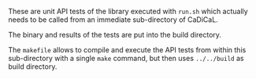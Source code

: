 These are unit API tests of the library executed with `run.sh` which
actually needs to be called from an immediate sub-directory of CaDiCaL.

The binary and results of the tests are put into the build directory.

The `makefile` allows to compile and execute the API tests from within this
sub-directory with a single `make` command, but then uses `../../build` as
build directory.
